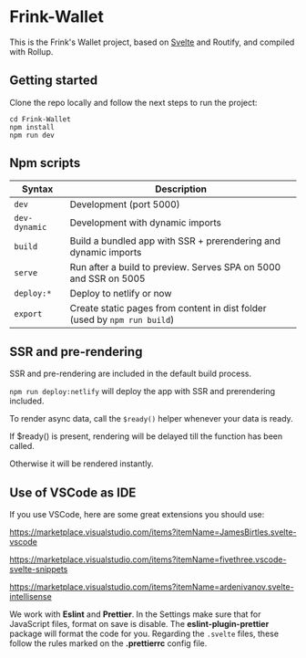 # Frink-Wallet

This is the Frink's Wallet project, based on [Svelte](https://svelte.dev) and Routify, and compiled with Rollup.

## Getting started

Clone the repo locally and follow the next steps to run the project:

```
cd Frink-Wallet
npm install
npm run dev
```

## Npm scripts

| Syntax        | Description                                                               |
| ------------- | ------------------------------------------------------------------------- |
| `dev`         | Development (port 5000)                                                   |
| `dev-dynamic` | Development with dynamic imports                                          |
| `build`       | Build a bundled app with SSR + prerendering and dynamic imports           |
| `serve`       | Run after a build to preview. Serves SPA on 5000 and SSR on 5005          |
| `deploy:*`    | Deploy to netlify or now                                                  |
| `export`      | Create static pages from content in dist folder (used by `npm run build`) |

## SSR and pre-rendering

SSR and pre-rendering are included in the default build process.

`npm run deploy:netlify` will deploy the app with SSR and prerendering included.

To render async data, call the `$ready()` helper whenever your data is ready.

If \$ready() is present, rendering will be delayed till the function has been called.

Otherwise it will be rendered instantly.

## Use of VSCode as IDE

If you use VSCode, here are some great extensions you should use:

https://marketplace.visualstudio.com/items?itemName=JamesBirtles.svelte-vscode

https://marketplace.visualstudio.com/items?itemName=fivethree.vscode-svelte-snippets

https://marketplace.visualstudio.com/items?itemName=ardenivanov.svelte-intellisense

We work with **Eslint** and **Prettier**. In the Settings make sure that for
JavaScript files, format on save is disable. The **eslint-plugin-prettier**
package will format the code for you. Regarding the `.svelte` files, these
follow the rules marked on the **.prettierrc** config file.
